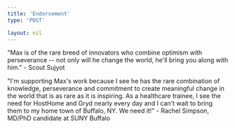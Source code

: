 ```yaml
---
title: 'Endorsement'
type: 'POST'

layout: nil
---
```


"Max is of the rare breed of innovators who combine optimism with perseverance -- not only will he change the world, he'll bring you along with him." - Scout Sujyot 


"I'm supporting Max's work because I see he has the rare combination of knowledge, perseverance and commitment to create meaningful change in the world that is as rare as it is inspiring.  As a healthcare trainee, I see the need for HostHome and Gryd nearly every day and I can't wait to bring them to my home town of Buffalo, NY.  We need it!" - Rachel Simpson, MD/PhD candidate at SUNY Buffalo

